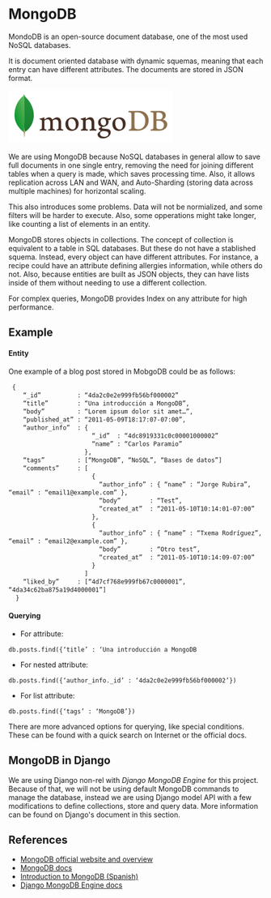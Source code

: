 # MongoDB

MondoDB is an open-source document database, one of the most used NoSQL databases.

It is document oriented database with dynamic squemas, meaning that each entry can have different attributes. The documents are stored in JSON format.

![Logo](./img/mongodb_logo.png)

We are using MongoDB because NoSQL databases in general allow to save full documents in one single entry, removing the need for joining different tables when a query is made, which saves processing time. Also, it allows replication across LAN and WAN, and Auto-Sharding (storing data across multiple machines) for horizontal scaling.

This also introduces some problems. Data will not be normialized, and some filters will be harder to execute. Also, some opperations might take longer, like counting a list of elements in an entity.

MongoDB stores objects in collections. The concept of collection is equivalent to a table in SQL databases. But these do not have a stablished squema. Instead, every object can have different attributes. For instance, a recipe could have an attribute defining allergies information, while others do not. Also, because entities are built as JSON objects, they can have lists inside of them without needing to use a different collection.

For complex queries, MongoDB provides Index on any attribute for high performance. 


## Example

#### Entity

One example of a blog post stored in MobgoDB could be as follows:

```
 {
    “_id”          : “4da2c0e2e999fb56bf000002”
    “title”        : “Una introducción a MongoDB”,
    “body”         : “Lorem ipsum dolor sit amet…”,
    “published_at” : “2011-05-09T18:17:07-07:00”,
    “author_info”  : {
                       “_id”  : “4dc8919331c0c00001000002”
                       “name” : “Carlos Paramio”
                     },
    “tags”         : [“MongoDB”, “NoSQL”, “Bases de datos”]
    “comments”     : [
                       {
                         “author_info” : { “name” : “Jorge Rubira”, “email” : “email1@example.com” },
                         “body”        : “Test”,
                         “created_at”  : “2011-05-10T10:14:01-07:00”
                       },
                       {
                         “author_info” : { “name” : “Txema Rodríguez”, “email” : “email2@example.com” },
                         “body”        : “Otro test”,
                         “created_at”  : “2011-05-10T10:14:09-07:00”
                       }
                     ]
    “liked_by”     : [“4d7cf768e999fb67c0000001”, “4da34c62ba875a19d4000001”]
  }
```

#### Querying

- For attribute:

```
db.posts.find({‘title’ : ‘Una introducción a MongoDB
```

- For nested attribute:

```
db.posts.find({‘author_info._id’ : ‘4da2c0e2e999fb56bf000002’})
```

- For list attribute:

```
db.posts.find({‘tags’ : ‘MongoDB’})
```

There are more advanced options for querying, like special conditions. These can be found with a quick search on Internet or the official docs.


## MongoDB in Django

We are using Django non-rel with *Django MongoDB Engine* for this project. Because of that, we will not be using default MongoDB commands to manage the database, instead we are using Django model API with a few modifications to define collections, store and query data. More information can be found on Django's document in this section.

## References
- [MongoDB official website and overview](http://www.mongodb.org/)
- [MongoDB docs](http://docs.mongodb.org/manual/)
- [Introduction to MongoDB (Spanish)](http://www.genbetadev.com/bases-de-datos/una-introduccion-a-mongodb)
- [Django MongoDB Engine docs](http://django-mongodb-engine.readthedocs.org/)